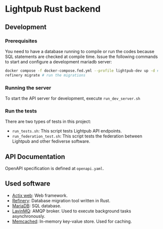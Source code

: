 # Lightpub Rust backend

## Development

### Prerequisites
You need to have a database running to compile or run the codes because SQL statements are checked at compile time.
Issue the following commands to start and configure a development mariadb server:
```bash
docker compose -f docker-compose.fed.yml --profile lightpub-dev up -d # start the database
refinery migrate # run the migrations
```

### Running the server
To start the API server for development, execute `run_dev_server.sh`

### Run the tests
There are two types of tests in this project:
- `run_tests.sh`: This script tests Lightpub API endpoints.
- `run_federation_test.sh`: This script tests the federation between Lightpub and other fediverse software.

## API Documentation

OpenAPI specification is defined at `openapi.yaml`.

## Used software
- [Actix web](https://actix.rs/): Web framework.
- [Refinery](https://github.com/rust-db/refinery): Database migration tool written in Rust.
- [MariaDB](https://mariadb.org/): SQL database.
- [LavinMQ](https://lavinmq.com/): AMQP broker. Used to execute background tasks asynchronously.
- [Memcached](https://memcached.org/): In-memory key-value store. Used for caching.
